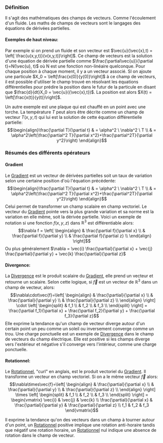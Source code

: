### Définition
Il s'agit des mathématiques des champs de vecteurs. Comme l'écoulement d'un fluide. Les maths de champs de vecteurs sont le langages des équations de dérivées partielles.

#### Exemples de haut niveau:
Par exemple si on prend un fluide et son vecteur est $\vec{u}(\vec{x},t) = \left[ \frac{u(x,y,t)}{v(x,y,t)}\right]$. Ce champ de vecteurs est la solution d'une équation de dérivée partielle comme $\frac{\partial\vec{u}}{\partial t}=N(\vec{u}, t)$ où N est une fonction non-linéaire quelconque. Pour chaque position à chaque moment, il y a un vecteur associé. SI on ajoute une particule $X_0 = \left[\frac{x(0)}{y(0)}\right]$  à ce champ de vecteurs, il est possible d'utiliser le champ trouvé en résolvant les équations différentielles pour prédire la position dans le futur de la particule en disant que $\frac{d}{dt}X_0 = \vec{u}({\vec{x},t})$. La position est alors $X(t) = \left[\frac{x(t)}{y(t)}\right]$.

Un autre exemple est une plaque qui est chauffé en un point avec une torche. La température $T$ peut alors être décrite comme un champ de vecteur $T(x,y,t)$ qui lui est la solution de cette équation différentielle partielle: $$\begin{align}\frac{\partial T}{\partial t} & = \alpha^2 \ \nabla^2 \ T \\ 
& = \alpha^2\left(\frac{\partial^2 T}{\partial x^2}+\frac{\partial^2T}{\partial y^2}\right)
\end{align}$$
### Résumés des différents opérateurs
#### Gradient
Le [Gradient](Gradient.md) est un vecteur de dérivées partielles soit un taux de variation selon une certaine position d'où l'équation précédente:$$\begin{align}\frac{\partial T}{\partial t} & = \alpha^2 \ \nabla^2 \ T \\ 
& = \alpha^2\left(\frac{\partial^2 T}{\partial x^2}+\frac{\partial^2T}{\partial y^2}\right)
\end{align}$$Celui permet de transformer un champ scalaire en champ vectoriel. Le vecteur du [Gradient](Gradient.md) pointe vers la plus grande variation et sa norme est la variation en elle même, soit la dérivée partielle. Voici un exemple de notation si une fonction $f(x,y,z)$ dans $\mathbb{R}^3$ est différentiable alors:$$\nabla f = \left[ \begin{align} & \frac{\partial f}{\partial x} \\ & \frac{\partial f}{\partial y} \\
& \frac{\partial f}{\partial z} \\ \end{align} \right]$$
Ou plus généralement $\nabla = \vec{i} \frac{\partial}{\partial x} + \vec{j} \frac{\partial}{\partial y} + \vec{k} \frac{\partial}{\partial z}$ 
#### Divergence:
La [Divergence](Divergence.md) est le produit scalaire du [Gradient](Gradient.md), elle prend un vecteur et retourne un scalaire. Selon cette logique, si $\vec{f}$ est un vecteur de $\mathbb{R}^3$ dans un champ de vecteur, alors:$$\nabla\cdot\vec{f}=\left[ \begin{align} & \frac{\partial}{\partial x} \\ & \frac{\partial}{\partial y} \\
& \frac{\partial}{\partial z} \\ \end{align} \right] \cdot \left[ \begin{split} & f_1 \\ & f_2 \\
& f_3 \\ \end{split} \right] = \frac{\partial f_1}{\partial x} + \frac{\partial f_2}{\partial y} + \frac{\partial f_3}{\partial z}$$ 
Elle exprime la tendance qu'un champ de vecteur diverge autour d'un certain point un peu comme un soleil ou inversement converge comme un trou. Une charge ponctuelle est un exemple de [Divergence](Divergence.md) dans le champ de vecteurs du champ électrique. Elle est positive si les champs diverge vers l'extérieur et négative s'il converge vers l'intérieur, comme une charge ponctuelle.


#### Rotationnel:
Le [Rotationnel](Rotationnel.md), "curl" en anglais, est le produit vectoriel du [Gradient](Gradient.md). Il transforme un vecteur en champ vectoriel. Si on a le même vecteur $\vec{f}$ alors:$$\nabla\times\vec{f}=\left[ \begin{align} & \frac{\partial}{\partial x} \\ & \frac{\partial}{\partial y} \\
& \frac{\partial}{\partial z} \\ \end{align} \right] \times \left[ \begin{split} & f_1 \\ & f_2 \\
& f_3 \\ \end{split} \right] = \begin{vmatrix} \vec{i} & \vec{j} & \vec{k} \\ 
\frac{\partial}{\partial x} & \frac{\partial}{\partial y} & \frac{\partial}{\partial z} \\
f_1 & f_2 & f_3 \end{vmatrix}$$

Il exprime la tendance qu'on des vecteurs dans un champ à tourner autour d'un point, un [Rotationnel](Rotationnel.md) positive implique une rotation anti-horaire tandis que négatif une rotation horaire, un [Rotationnel](Rotationnel.md) nul indique une absence de rotation dans le champ de vecteur.

 
